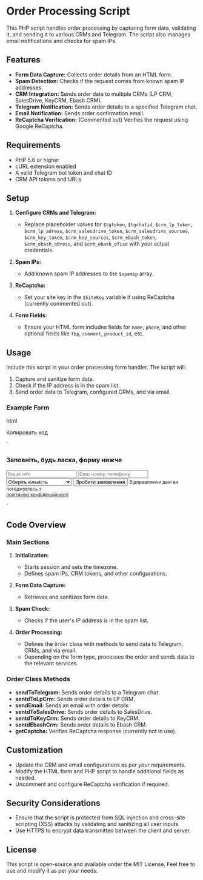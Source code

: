 # Order Processing Script

This PHP script handles order processing by capturing form data, validating it, and sending it to various CRMs and Telegram. The script also manages email notifications and checks for spam IPs.

## Features

- **Form Data Capture:** Collects order details from an HTML form.
- **Spam Detection:** Checks if the request comes from known spam IP addresses.
- **CRM Integration:** Sends order data to multiple CRMs (LP CRM, SalesDrive, KeyCRM, Ebash CRM).
- **Telegram Notification:** Sends order details to a specified Telegram chat.
- **Email Notification:** Sends order confirmation email.
- **ReCaptcha Verification:** (Commented out) Verifies the request using Google ReCaptcha.

## Requirements

- PHP 5.6 or higher
- cURL extension enabled
- A valid Telegram bot token and chat ID
- CRM API tokens and URLs

## Setup

1. **Configure CRMs and Telegram:**

   - Replace placeholder values for `$tgtoken`, `$tgchatid`, `$crm_lp_token`, `$crm_lp_adress`, `$crm_salesdrive_token`, `$crm_salesdrive_sources`, `$crm_key_token`, `$crm_key_sources`, `$crm_ebash_token`, `$crm_ebash_adress`, and `$crm_ebash_ofise` with your actual credentials.

2. **Spam IPs:**

   - Add known spam IP addresses to the `$spamip` array.

3. **ReCaptcha:**

   - Set your site key in the `$SiteKey` variable if using ReCaptcha (currently commented out).

4. **Form Fields:**

   - Ensure your HTML form includes fields for `name`, `phone`, and other optional fields like `fbp`, `comment`, `product_id`, etc.

## Usage

Include this script in your order processing form handler. The script will:

1. Capture and sanitize form data.
2. Check if the IP address is in the spam list.
3. Send order data to Telegram, configured CRMs, and via email.

### Example Form

html

Копировать код

`
<form action="order.php" method="post">
	<h3 class="mb-3">Заповніть, будь ласка, форму нижче</h3>
	<input class="form-control form-control-lg" type="text" placeholder="Ваше ім'я" name="name" required="">
	<input class="form-control form-control-lg mt-3" type="text" placeholder="Ваш номер телефону" name="phone" required="" />
	<select name="comment" class="form-control-lg form-select mt-3" required="">
		<option value="" selected disabled>Оберіть кількість</option>
		<option value="1 шт" data-productid="<?= $product_id; ?>" data-count="1" data-prise="<?= $price_new; ?>">1 шт - <?= $price_new; ?>грн</option>
		<option value="2 шт" data-productid="<?= $product_id; ?>" data-count="2" data-prise="<?= $price_new2; ?>">2 шт - <?= round($price_new2 *2); ?>грн (-5% знижки)</option>
		<option value="3 шт" data-productid="<?= $product_id; ?>" data-count="3" data-prise="<?= $price_new3; ?>">3 шт - <?= round($price_new3 *3); ?>грн (-10% знижки)</option>
		<option value="4 шт" data-productid="<?= $product_id; ?>" data-count="4" data-prise="<?= $price_new4; ?>">4 шт - <?= round($price_new4 *4); ?>грн (-15% знижки)</option>
	</select>
	<input type="hidden" name="product" id="hiddenProduct"  value="Quick landing page" hidden="hidden" />
	<input type="hidden" name="product_id" id="product_id" value="<?= $product_id; ?>" hidden="hidden" />
	<input type="hidden" name="product_price" id="product_price"  value="<?= $price_new; ?>" hidden="hidden" />
	<input type="hidden" name="fbp" id="fbp"  value="<?= $fbp; ?>" hidden="fbp" />
	<input type="hidden" name="count" value="1"/>
	<input type="hidden" name="servername" value="<?= dirname($_SERVER['SCRIPT_NAME']);?>">
	<input type="hidden" name="type" value="offer">
	<button type="submit" class="btn btn-danger btn-buy mt-4 mb-2">
		Зробити замовлення
	</button>
	<span class="mt-4 text-center" style="font-size: 12px">
    	Відправляючи дані ви погоджуєтесь з <br />
    	<a href="politics.html" target="_blank">політикою конфіденційності</a>
    </span>
</form>
`

## Code Overview

### Main Sections

1. **Initialization:**

   - Starts session and sets the timezone.
   - Defines spam IPs, CRM tokens, and other configurations.

2. **Form Data Capture:**

   - Retrieves and sanitizes form data.

3. **Spam Check:**

   - Checks if the user's IP address is in the spam list.

4. **Order Processing:**

   - Defines the `Order` class with methods to send data to Telegram, CRMs, and via email.
   - Depending on the form type, processes the order and sends data to the relevant services.

### Order Class Methods

- **sendToTelegram:** Sends order details to a Telegram chat.
- **sentdToLpCrm:** Sends order details to LP CRM.
- **sendEmail:** Sends an email with order details.
- **sentdToSalesDrive:** Sends order details to SalesDrive.
- **sentdToKeyCrm:** Sends order details to KeyCRM.
- **sentdEbashCrm:** Sends order details to Ebash CRM.
- **getCaptcha:** Verifies ReCaptcha response (currently not in use).

## Customization

- Update the CRM and email configurations as per your requirements.
- Modify the HTML form and PHP script to handle additional fields as needed.
- Uncomment and configure ReCaptcha verification if required.

## Security Considerations

- Ensure that the script is protected from SQL injection and cross-site scripting (XSS) attacks by validating and sanitizing all user inputs.
- Use HTTPS to encrypt data transmitted between the client and server.

## License

This script is open-source and available under the MIT License. Feel free to use and modify it as per your needs.
